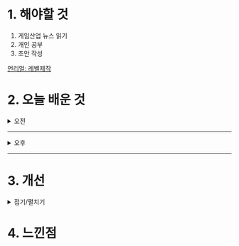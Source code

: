 
# 1. 해야할 것

1. 게임산업 뉴스 읽기 
2. 개인 공부  
3. 초안 작성

[언리얼: 레벨제작](https://dev.epicgames.com/community/learning/courses/MKM/unreal-engine-8dab21/YjM7/unreal-engine-6c2f83)

# 2. 오늘 배운 것

<details>
<summary>오전</summary>

## 오늘의 뉴스
### 요약
10월 30일 수요일 오늘의 게임 뉴스

■ 배그 모바일, 국제 e스포츠 대회 ‘2024 PMGC’ 31일 개막
크래프톤(대표 김창한)이 운영하는 배틀그라운드 모바일의 최상위 국제 e스포츠 대회인 '2024 배틀그라운드 모바일 글로벌 챔피언십(2024 PUBG MOBILE Global Championship, 이하 2024 PMGC)'이 31일 개막합니다. 그룹 스테이지는 총 48개 팀이 옐로우, 레드, 그린 3개 그룹에 각각 16개 팀씩 편성돼 그룹별로 4일간 24개의 매치를 치르며, 그룹별 상위 3개 팀씩 총 9개 팀은 그랜드 파이널에 직행합니다.

■ 네오위즈 ‘안녕서울: 이태원편’, 지스타 2024 참가
네오위즈(공동대표 김승철, 배태근)는 자사가 퍼블리싱하는 '안녕서울: 이태원편'이 오는 11월 14일부터 17일까지 4일간 부산 벡스코(BEXCO)에서 열리는 국내 최대 게임쇼 '지스타 2024'에 참가한다고 30일 밝혔습니다. '안녕서울: 이태원편'은 지스타 BTC(일반 참관객) 1전시장에 위치한 '한국콘텐츠진흥원' 부스와 제 2전시장 '지스타 인디 쇼케이스' 두 곳에서 전시됩니다.

■ 제2회 부천 코스튬플레이 페스타’ 11월 2일 개최
한국만화영상진흥원(원장 신종철)은 오는 11월 2일(토) 부천시청 앞 잔디광장에서 시민과 코스어가 함께 즐길 수 있는 ‘제2회 부천 코스튬플레이 페스타’를 개최합니다. 시민 누구나 참여 가능한 이번 행사는 유명 캐릭터 분장을 한 코스튬플레이어와 함께 DJ음악박스 공연 및 야외만화방에서 만화책을 즐길 수 있는 이색공간으로 구성되어 부천국제만화축제의 풍경을 재현합니다.

■ SIE, '콘코드' 개발사 파이어워크 스튜디오 폐쇄 
출시 2주 만에 서비스 종료했던 '콘코드'의 개발사, 파이어워크 스튜디오도 문을 닫게 됐습니다. 해당 사항은 SIE 스튜디오 비즈니스 그룹의 허먼 헐스트 CEO가 보낸 사내 메일로, 스튜디오 사업을 강화하기 위해 산하 개발사 중 네온 코이와 파이어워크 스튜디오 두 곳을 폐쇄한다는 것이 핵심 내용입니다.

■ WiiU라 못 했던 '제노블X', 스위치로 리마스터 
정식 출시 불발로 국내에서는 쉽게 즐길 수 없었던 위유(WiiU)의 수작 중 하나였던 '제노블레이드 크로니클스 X'가 1편에 이어 데피니티브 에디션이라는 이름으로 리마스터되어 스위치로 출시됩니다. 넓은 오픈 필드를 무대로 시리즈 특유의 전투 시스템과 거대 로봇 스켈의 존재 역시 게임 플레이를 색다르게 만드는 요소다.- WiiU 오리지널: 이번 타이틀은 약 시리즈 출시 10년을 맞는 2025년 3월 20일 닌텐도 스위치로 출시됩니다.

■ 블록체인, 도로 위 '자율주행차' 고도화 이끈다
블록체인 기술이 자율주행차를 더 안전하고 효율적으로 작동할 수 있게 만든다는 연구 결과가 소개됐다, 해당 논리를 뒷받침하는 근거로는 '신뢰할 수 있는 데이터를 통한 의사 결정 개선', '차량간 통신 보호로 무단 접근 방지', '차량 데이터의 안전한 관리' 등이 언급됐습니다.  교통 상황이나 날씨 업데이트와 같은 실시간 데이터에 접속하는 것으로 차량의 경로나 행동을 조정할 수 있는 것은 물론, 이를 통해 내비게이션의 효율성 향상, 이동시간 단축, 안전조치 강화 등을 기대해 볼 수 있습니다.

■ [오피셜] 디플러스 기아, 감코진 교체...'제파-쏭-버블링'과 결별
디플러스 기아가 2024년을 함께한 감독, 코치진과 결별을 선언했습니다. 디플러스 기아는 "'제파' 이재민 감독, '버블링' 박준형 코치, '쏭' 김상수 코치와 디플러스 기아의 여정에 마침표를 찍습니다.

■ 아틀러스 신작 '메타포: 리판타지오' 어콜레이드 트레일러 공개
세가퍼블리싱코리아(대표 사이토 고)는 2024년 10월 11일에 전 세계 동시 발매된 ATLUS 스튜디오 제로의 신작 RPG, 『메타포: 리판타지오』의 전 세계 누적 판매량이 100만을 돌파했다고 밝혔습니다. 전 세계 누적 판매량 100만 돌파를 기념하여 어콜레이드 트레일러가 공개됐습니다.

■ 모바일 앱 '동물의 숲 포켓 캠프 컴플리트' 사전 등록 개시
스마트폰으로 플레이할 수 있는 「동물의 숲」의 앱, 『동물의 숲 포켓 캠프 컴플리트』가 희망소비자가격 19,000원으로 12월 3일(화) 배포 예정이며, App Store와 Google Play에서 사전 등록을 진행 중입니다. 동물의 숲 포켓 캠프 컴플리트』에서 플레이어는 캠핑장의 관리인이 되어 동물들이 모이는 활기찬 캠핑장을 만들게 된고 마음 가는 대로 물고기와 곤충을 잡을 수 있습니다.

■ 한국레노버, 현대백화점 문화센터와 함께 '레노버 태블릿 드로잉 클래스' 진행
한국레노버가 다가오는 연말을 맞아 어린이들에게 특별한 경험을 선사하기 위해 현대백화점 문화센터와 함께 '레노버와 함께하는 키즈 디지털 드로잉 클래스'를 진행합니다. 이번 프로그램은 11월부터 12월 사이 현대백화점(가든파이브점, 무역센터점, 킨텍스점, 판교점, 중동점)에 서 원데이 클래스 형태로 진행됩니다.

■ [뉴스] 컵 대회 창설, 단일 시즌 변화 등...LCK, 2025년 완전히 바뀐다 
2025년 LCK가 기존과는 확실히 달라진 대회 방식을 도입하면서 재미와 경쟁을 모두 잡는 역동적인 리그로 다시 태어난다.'리그 오브 레전드(LoL)' 이스포츠의 한국 프로 리그를 주최하는 리그 오브 레전드 챔피언스 코리아는 2025년 LCK가 완전히 달라진 포맷으로 돌아온다고 밝혔습니다. 2025 LCK 시즌의 변화는 지난 6월 발표한 '리그 오브 레전드 이스포츠: 더 밝은 미래의 기반 마련'에서 말한 글로벌 LoL 이스포츠 생태계의 주요 변화와 궤를 같이 합니다.

■ 마브렉스, IP 기반 체험형 서비스 ‘NFT 어드벤처’ 출시
블록체인 전문회사 마브렉스(MARBLEX)가 IP 기반 체험형 서비스 'NFT 어드벤처' 서비스를 오픈했다고 29일 밝혔습니다. 'NFT 어드벤처'는 콜라보레이션 NFT를 통해 스토리 콘텐츠를 진행, 다양한 소셜 미션 등을 플레이하며 보상을 얻고, NFT를 개성 있게 커스텀 할 수 있는 체험형 서비스입니다.

■ ‘인투 더 데드: 아워 다키스트 데이즈’ PC 버전 데모 공개
좀비가 창궐한 텍사스를 배경으로 한 픽폭(PikPok)의 쉘터 서바이벌 게임 "인투 더 데드: 아워 다키스트 데이즈"(Into the Dead: Our Darkest Days)가 PC 데모 버전을 스팀에 29일 공개했습니다. "인투 더 데드: 아워 다키스트 데이즈"의 첫번째 데모에서 여러분은 서바이벌 호러 탐험과 대피소 관리 메커니즘을 결합한 게임을 즐길 수 있습니다.

■ 크래프톤, 지스타 2024에서 신작 IP 공개한다
크래프톤이 11월 14일부터 17일까지 부산 벡스코에서 열리는 국제 게임 전시회 '지스타(G-STAR) 2024'에 참가해 다양한 장르의 프로젝트를 선보입니다. 크래프톤은 이번 지스타에서 '하이파이 러시(Hi-Fi RUSH)', '딩컴 투게더(Dinkum Together)', '프로젝트 아크(Project ARC)', 'inZOI(이하 인조이)', '마법소녀 카와이 러블리 즈큥도큥 바큥부큥 루루핑(이하 마법소녀 루루핑)'의 시연 기회를 제공하고 관람객을 위한 다채로운 이벤트를 진행합니다.

■ 비피엠지, 신설법인 통해 '테일즈런너RPG' 서비스한다
블록체인 기술 기업 비피엠지가 신설 법인인 블로믹스(Blomics)를 설립하고, 게임 사업 진출을 본격화합니다. '테일즈런너RPG'는 서브컬처 수집형 모바일 RPG 장르의 신작으로, 원작의 영웅들과 동화 속 스토리 세계관을 무대로 다양한 게임 콘텐츠와 전투를 경험할 수 있는 작품이 될 예정입니다.

■ 넷마블조정선수단, 제44회 ‘전국장애인체육대회’서 총 12개 메달 획득
넷마블문화재단(이사장 방준혁)은 지난 26일부터 28일까지 개최된 제44회 '전국장애인체육대회'에서 넷마블조정선수단이 총 12개 메달(금8, 은2, 동2)을 획득했다고 밝혔습니다. 넷마블조정선수단 주장인 강이성 선수는 "올해 마지막 대회까지 무사히 끝낼 수 있도록 아낌없는 지원 을 해준 넷마블과 넷마블문화재단에 감사드린다"며 "내년에도 감독님, 팀원들과 함께 더 좋은 성과를 낼 수 있도록 노력하겠다"고 소감을 밝혔습니다.

■ 큰 소리를 내면 끝, 공포 게임 '돈 스크림' 출시
하이퍼차지: 언박스드(HYPERCHARGE: UNBOXED)로 화제를 모았던 영국의 인디게임 개발사 디지털 사이버체리(Digital Cybercherries)가 핼러윈에 맞춰 신작 공포 게임 돈 스크림(DON’T SCREAM)의 정식 1.0 버전을 29일 출시했습니다. 90년대 파운드 푸티지 스타일에서 영감을 받은 이 게임은 플레이어가 미지의 숲에서 오싹한 18분을 보내는 콘셉트를 바탕으로 하며, 소리 지르는 순간 게임이 처음부터 다시 시작됩니다.

■ SOOP, 글로벌 발로란트 e스포츠 리그 ‘SVL 2024’ 개최
SOOP이 개최하는 글로벌 발로란트 e스포츠 리그 'SVL 2024'가 오는 12월 국내에서 열립니다. 올해 오프라인으로 진행되는 'SVL 2024' 대회에는 발로란트 e스포츠 상위 대회인 발로란트 챔피언스 투어(VCT)에 참여하는 인기 팀들이 대거 참가합니다.

■ 젭, '2024 온라인 에듀테크 박람회' 개최
젭(ZEP, 대표 김원배, 김상엽)은 '2024 온라인 에듀테크 박람회'를 다음 달 9일 자사 메타버스 플랫폼 젭에서 개최한다고 29일 밝혔습니다. 젭은 이번 행사에서 현직 교사가 직접 연사로 나서는 발표 세션을 20개 이상 준비해 실제 수업에 적용할 수 있는 유용한 에듀테크 활용 사례를 공유합니다.

■ 컴투스홀딩스, ‘제노니아’ 출시 500일 기념 업데이트 진행
컴투스홀딩스(대표 정철호)는 MMORPG '제노니아'의 출시 500일을 앞두고 대규모 업데이트를 진행한다고 29일 밝혔습니다. 다음 달 14일까지 진행되는 미션 이벤트 '500일 축하 지령'에서 특수 던전 몬스터 처치, 기사단 기부, 장비 재련 등 총 8개 미션을 완료하면 '제노니아 장신구 강화 주문서'를 얻을 수 있습니다.

■ 렐루게임즈, ‘AI콘텐츠 페스티벌 2024’ 참가
크래프톤(대표 김창한) 산하의 크리에이티브 스튜디오 렐루게임즈(대표 김민정)가 10월 31일부터 11월 2일까지 3일간 진행되는 'AI콘텐츠 페스티벌 2024'에 참가합니다. 31일에 진행되는 콘퍼런스에서는 '언커버 더 스모킹 건'의 개발을 총괄한 한규선 렐루게임즈 PD가 'AI 콘텐츠  창작 사례' 세션에서 'AI로 게임을 어디까지 만들 수 있을까?'라는 주제로 강연을 진행할 예정입니다.
</details>

****

<details>
<summary>오후</summary>


</details>

****


# 3. 개선


<details>
<summary>접기/펼치기</summary>


</details>



# 4. 느낀점



